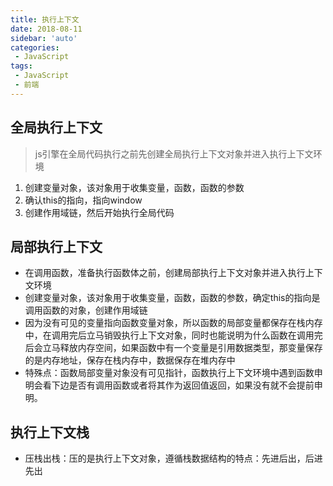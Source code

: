 ```yaml
---
title: 执行上下文
date: 2018-08-11
sidebar: 'auto'
categories:
 - JavaScript
tags:
 - JavaScript
 - 前端
---
```


##  全局执行上下文

> js引擎在全局代码执行之前先创建全局执行上下文对象并进入执行上下文环境

1.  创建变量对象，该对象用于收集变量，函数，函数的参数
2.  确认this的指向，指向window
3.  创建作用域链，然后开始执行全局代码

##  局部执行上下文

- 在调用函数，准备执行函数体之前，创建局部执行上下文对象并进入执行上下文环境
- 创建变量对象，该对象用于收集变量，函数，函数的参数，确定this的指向是调用函数的对象，创建作用域链
- 因为没有可见的变量指向函数变量对象，所以函数的局部变量都保存在栈内存中，在调用完后立马销毁执行上下文对象，同时也能说明为什么函数在调用完后会立马释放内存空间，如果函数中有一个变量是引用数据类型，那变量保存的是内存地址，保存在栈内存中，数据保存在堆内存中
- 特殊点：函数局部变量对象没有可见指针，函数执行上下文环境中遇到函数申明会看下边是否有调用函数或者将其作为返回值返回，如果没有就不会提前申明。

##  执行上下文栈

- 压栈出栈：压的是执行上下文对象，遵循栈数据结构的特点：先进后出，后进先出

